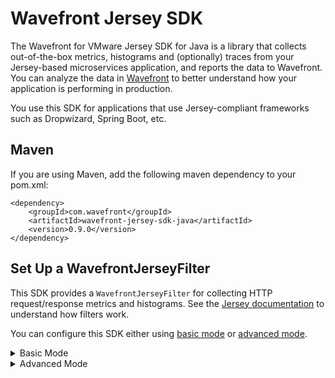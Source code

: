 # Wavefront Jersey SDK

The Wavefront for VMware Jersey SDK for Java is a library that collects out-of-the-box metrics, histograms and (optionally) traces from your Jersey-based microservices application, and reports the data to Wavefront. You can analyze the data in [Wavefront](https://www.wavefront.com) to better understand how your application is performing in production.

You use this SDK for applications that use Jersey-compliant frameworks such as Dropwizard, Spring Boot, etc.


## Maven
If you are using Maven, add the following maven dependency to your pom.xml:
```
<dependency>
    <groupId>com.wavefront</groupId>
    <artifactId>wavefront-jersey-sdk-java</artifactId>
    <version>0.9.0</version>
</dependency>
```

## Set Up a WavefrontJerseyFilter
This SDK provides a `WavefrontJerseyFilter` for collecting HTTP request/response metrics and histograms. See the [Jersey documentation](https://jersey.github.io/documentation/latest/filters-and-interceptors.html) to understand how filters work.

You can configure this SDK either using [basic mode](https://github.com/wavefrontHQ/wavefront-jersey-sdk-java/blob/master/docs/basic-mode.md) or [advanced mode](https://github.com/wavefrontHQ/wavefront-jersey-sdk-java/blob/master/docs/advanced-mode.md).

<details><summary>Basic Mode</summary>
Option 1: `Basic Mode` - Use this mode if you want to quickly setup the Jersey SDK and instrument your application. This mode will configure Jersey component for you. Since the Jersey based application runs on a JVM, this mode will also configure and instrument JVM component for you. This is the fastest way to instrument your Jersey based application.
</details>

<details><summary>Advanced Mode</summary>
Option 2: `Advanced Mode` - Use this mode if you want a stricter control on how you want to instrument your application. This mode gives you more knobs to configure the SDK depending on your needs. If you are a Wavefront power user, you might want to go with this option.
</details>
